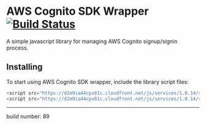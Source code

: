 # AWS Cognito SDK Wrapper [![Build Status](https://travis-ci.org/NachoColl/cognito.aws-sdk.js.svg?branch=master)](https://travis-ci.org/NachoColl/cognito.aws-sdk.js)

A simple javascript library for managing AWS Cognito signup/signin process. 

## Installing

To start using AWS Cognito SDK wrapper, include the library script files:

```js
<script src="https://d2m9ia44cpx81c.cloudfront.net/js/services/1.0.14/services.library.min.js" />
<script src="https://d2m9ia44cpx81c.cloudfront.net/js/services/1.0.14/services.aws-sdk.min.js" />
```



--------------------------
build number: 89 
